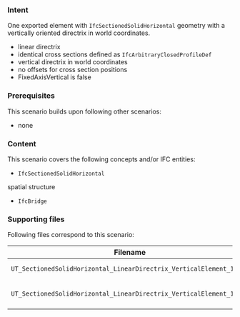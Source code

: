 ### Intent

One exported element with `IfcSectionedSolidHorizontal` geometry with a vertically oriented directrix in world coordinates.

- linear directrix
- identical cross sections defined as `IfcArbitraryClosedProfileDef`
- vertical directrix in world coordinates
- no offsets for cross section positions
- FixedAxisVertical is false

### Prerequisites

This scenario builds upon following other scenarios:

- none

### Content

This scenario covers the following concepts and/or IFC entities:

- `IfcSectionedSolidHorizontal`

spatial structure

- `IfcBridge`

### Supporting files

Following files correspond to this scenario:

| Filename                            				      | Description                               |
|---------------------------------------------------------------------|-------------------------------------------|
| `UT_SectionedSolidHorizontal_LinearDirectrix_VerticalElement_1.ifc` | IFC file with the content                 |
| `UT_SectionedSolidHorizontal_LinearDirectrix_VerticalElement_1.png` | screenshot of the element                 |

